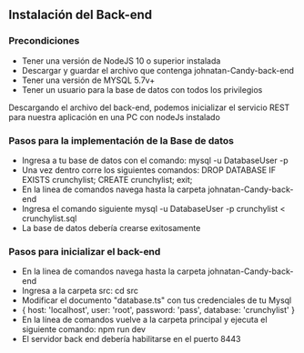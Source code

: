 <h2>Instalación del Back-end</h2>
<h3>Precondiciones</h3>
<ul>
  <li>Tener una versión de NodeJS 10 o superior instalada</li>
  <li>Descargar y guardar el archivo que contenga johnatan-Candy-back-end</li>
  <li>Tener una versión de MYSQL 5.7v+</li> 
  <li>Tener un usuario para la base de datos con todos los privilegios</li>
</ul>
<p>
  Descargando el archivo del back-end, podemos inicializar el servicio REST para nuestra aplicación en una PC con nodeJs instalado
</p>
<h3>Pasos para la implementación de la Base de datos</h3>
<ul>
  <li>Ingresa a tu base de datos con el comando: mysql -u DatabaseUser -p</li>
  <li>Una vez dentro corre los siguientes comandos:  DROP DATABASE IF EXISTS crunchylist; CREATE crunchylist; exit;</li>
  <li>En la linea de comandos navega hasta la carpeta johnatan-Candy-back-end</li> 
  <li>Ingresa el comando siguiente mysql -u DatabaseUser -p crunchylist < crunchylist.sql</li>
  <li>La base de datos debería crearse exitosamente</li>
</ul>
<h3>Pasos para inicializar el back-end</h3>
<ul>
  <li>En la linea de comandos navega hasta la carpeta johnatan-Candy-back-end</li> 
  <li>Ingresa a la carpeta src: cd src</li>
  <li>Modificar el documento "database.ts" con tus credenciales de tu Mysql</li>
  <li>{
        host: 'localhost',
        user: 'root',
        password: 'pass',
        database: 'crunchylist'
    }</li>
  <li>En la línea de comandos vuelve a la carpeta principal y ejecuta el siguiente comando: npm run dev</li>
  <li>El servidor back end debería habilitarse en el puerto 8443</li>
</ul>

